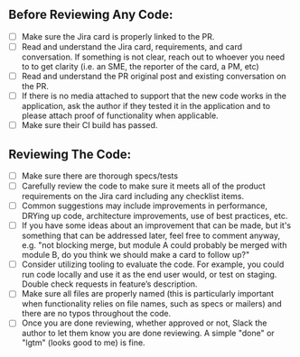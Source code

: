 ## Before Reviewing Any Code:

- [ ] Make sure the Jira card is properly linked to the PR.
- [ ] Read and understand the Jira card, requirements, and card conversation. If something is not clear, reach out to whoever you need to to get clarity (i.e. an SME, the reporter of the card, a PM, etc)
- [ ] Read and understand the PR original post and existing conversation on the PR.
- [ ] If there is no media attached to support that the new code works in the application, ask the author if they tested it in the application and to please attach proof of functionality when applicable.
- [ ] Make sure their CI build has passed.

## Reviewing The Code:

- [ ] Make sure there are thorough specs/tests
- [ ] Carefully review the code to make sure it meets all of the product requirements on the Jira card including any checklist items.
- [ ] Common suggestions may include improvements in performance, DRYing up code, architecture improvements, use of best practices, etc.
- [ ] If you have some ideas about an improvement that can be made, but it's something that can be addressed later, feel free to comment anyway, e.g. "not blocking merge, but module A could probably be merged with module B, do you think we should make a card to follow up?"
- [ ] Consider utilizing tooling to evaluate the code. For example, you could run code locally and use it as the end user would, or test on staging. Double check requests in feature’s description.
- [ ] Make sure all files are properly named (this is particularly important when functionality relies on file names, such as specs or mailers) and there are no typos throughout the code.
- [ ] Once you are done reviewing, whether approved or not, Slack the author to let them know you are done reviewing. A simple "done" or "lgtm" (looks good to me) is fine.
